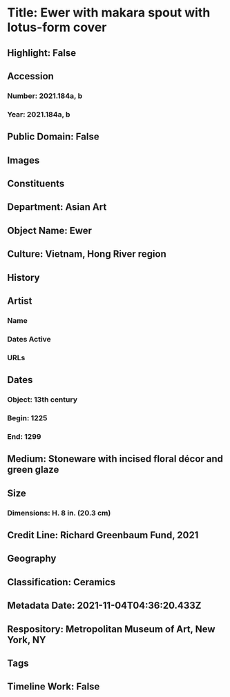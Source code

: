 # Title: Ewer with makara spout with lotus-form cover
## Highlight: False
## Accession
### Number: 2021.184a, b
### Year: 2021.184a, b
## Public Domain: False
## Images
## Constituents
## Department: Asian Art
## Object Name: Ewer
## Culture: Vietnam, Hong River region
## History
## Artist
### Name
### Dates Active
### URLs
## Dates
### Object: 13th century
### Begin: 1225
### End: 1299
## Medium: Stoneware with incised floral décor and green glaze
## Size
### Dimensions: H. 8 in. (20.3 cm)
## Credit Line: Richard Greenbaum Fund, 2021
## Geography
## Classification: Ceramics
## Metadata Date: 2021-11-04T04:36:20.433Z
## Respository: Metropolitan Museum of Art, New York, NY
## Tags
## Timeline Work: False